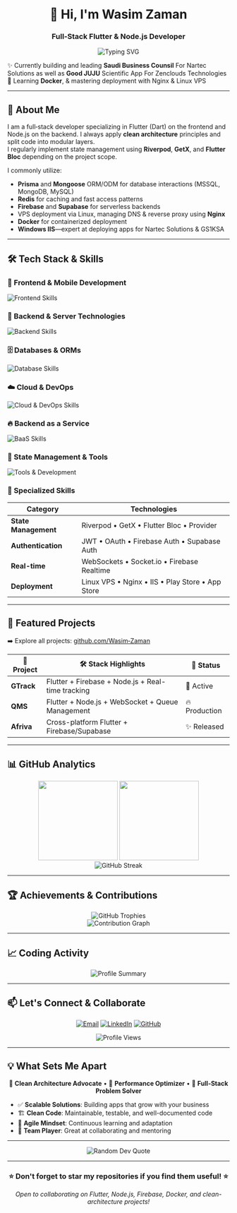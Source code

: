 <h1 align="center">👋 Hi, I'm Wasim Zaman</h1>
<h3 align="center">Full‑Stack Flutter & Node.js Developer</h3>

<p align="center">
  <img src="https://readme-typing-svg.herokuapp.com?font=Fira+Code&weight=500&size=24&pause=1000&color=F75C7E&center=true&vCenter=true&random=false&width=600&lines=Full-Stack+Flutter+Developer;Node.js+Backend+Specialist;Clean+Architecture+Enthusiast;Always+Learning+New+Technologies" alt="Typing SVG" />
</p>

✨ Currently building and leading **Saudi Business Counsil** For Nartec Solutions as well as **Good JUJU** Scientific App For Zenclouds Technologies </br>
🌱 Learning **Docker**, & mastering deployment with Nginx & Linux VPS

---

## 💼 About Me

I am a full‑stack developer specializing in Flutter (Dart) on the frontend and Node.js on the backend. I always apply **clean architecture** principles and split code into modular layers.  
I regularly implement state management using **Riverpod**, **GetX**, and **Flutter Bloc** depending on the project scope.

I commonly utilize:
- **Prisma** and **Mongoose** ORM/ODM for database interactions (MSSQL, MongoDB, MySQL)
- **Redis** for caching and fast access patterns
- **Firebase** and **Supabase** for serverless backends
- VPS deployment via Linux, managing DNS & reverse proxy using **Nginx**
- **Docker** for containerized deployment
- **Windows IIS**—expert at deploying apps for Nartec Solutions & GS1KSA

---

## 🛠️ Tech Stack & Skills

### 📱 Frontend & Mobile Development
<p align="left">
  <img src="https://skillicons.dev/icons?i=flutter,dart,html,css,js,ts" alt="Frontend Skills" />
</p>

### 🔧 Backend & Server Technologies
<p align="left">
  <img src="https://skillicons.dev/icons?i=nodejs,express,nestjs,jwt" alt="Backend Skills" />
</p>

### 🗄️ Databases & ORMs
<p align="left">
  <img src="https://skillicons.dev/icons?i=mongodb,mysql,postgresql,redis,prisma" alt="Database Skills" />
</p>

### ☁️ Cloud & DevOps
<p align="left">
  <img src="https://skillicons.dev/icons?i=aws,azure,heroku,vercel,netlify,docker,nginx,linux" alt="Cloud & DevOps Skills" />
</p>

### 🔥 Backend as a Service
<p align="left">
  <img src="https://skillicons.dev/icons?i=firebase,supabase" alt="BaaS Skills" />
</p>

### 🔄 State Management & Tools
<p align="left">
  <img src="https://skillicons.dev/icons?i=git,github,vscode,androidstudio,postman" alt="Tools & Development" />
</p>

### 🎯 Specialized Skills
<div align="center">

| **Category** | **Technologies** |
|-------------|------------------|
| **State Management** | Riverpod • GetX • Flutter Bloc • Provider |
| **Authentication** | JWT • OAuth • Firebase Auth • Supabase Auth |
| **Real-time** | WebSockets • Socket.io • Firebase Realtime |
| **Deployment** | Linux VPS • Nginx • IIS • Play Store • App Store |

</div>

---

## 🚀 Featured Projects

➡️ Explore all projects: [github.com/Wasim‑Zaman](https://github.com/Wasim-Zaman)

<div align="center">

| 🎯 **Project** | 🛠️ **Stack Highlights** | 🔗 **Status** |
|---------------|-------------------------|---------------|
| **GTrack** | Flutter + Firebase + Node.js + Real-time tracking | 🚀 Active |
| **QMS** | Flutter + Node.js + WebSocket + Queue Management | 🔥 Production |
| **Afriva** | Cross-platform Flutter + Firebase/Supabase | ✨ Released |

</div>

---

## 📊 GitHub Analytics

<div align="center">
  <img height="180em" src="https://github-readme-stats.vercel.app/api?username=Wasim-Zaman&show_icons=true&theme=radical&include_all_commits=true&count_private=true"/>
  <img height="180em" src="https://github-readme-stats.vercel.app/api/top-langs/?username=Wasim-Zaman&layout=compact&theme=radical&langs_count=8"/>
</div>

<div align="center">
  <img src="https://github-readme-streak-stats.herokuapp.com/?user=Wasim-Zaman&theme=radical" alt="GitHub Streak" />
</div>

---

## 🏆 Achievements & Contributions

<div align="center">
  <img src="https://github-profile-trophy.vercel.app/?username=Wasim-Zaman&theme=radical&no-frame=true&no-bg=true&margin-w=4&row=1" alt="GitHub Trophies" />
</div>

<div align="center">
  <img src="https://github-readme-activity-graph.vercel.app/graph?username=Wasim-Zaman&theme=radical" alt="Contribution Graph" />
</div>

---

## 📈 Coding Activity

<div align="center">
  <img src="https://github-profile-summary-cards.vercel.app/api/cards/profile-details?username=Wasim-Zaman&theme=radical" alt="Profile Summary" />
</div>

---

## 📫 Let's Connect & Collaborate

<div align="center">

[![Email](https://img.shields.io/badge/Email-D14836?style=for-the-badge&logo=gmail&logoColor=white)](mailto:wasimxaman13@gmail.com)
[![LinkedIn](https://img.shields.io/badge/LinkedIn-0077B5?style=for-the-badge&logo=linkedin&logoColor=white)](https://linkedin.com/in/wasim-zaman-8227a6252)
[![GitHub](https://img.shields.io/badge/GitHub-100000?style=for-the-badge&logo=github&logoColor=white)](https://github.com/Wasim-Zaman)

</div>

<div align="center">
  <img src="https://komarev.com/ghpvc/?username=Wasim-Zaman&color=brightgreen&style=for-the-badge" alt="Profile Views" />
</div>

---

## 💡 What Sets Me Apart

<div align="center">

🎯 **Clean Architecture Advocate** • 🚀 **Performance Optimizer** • 🔧 **Full-Stack Problem Solver**

</div>

- ✅ **Scalable Solutions**: Building apps that grow with your business
- 🏗️ **Clean Code**: Maintainable, testable, and well-documented code
- 🔄 **Agile Mindset**: Continuous learning and adaptation
- 🤝 **Team Player**: Great at collaborating and mentoring

---

<div align="center">
  <img src="https://quotes-github-readme.vercel.app/api?type=horizontal&theme=radical" alt="Random Dev Quote" />
</div>

---

<div align="center">
  <h3>⭐ Don't forget to star my repositories if you find them useful! ⭐</h3>
  <p><em>Open to collaborating on Flutter, Node.js, Firebase, Docker, and clean-architecture projects!</em></p>
</div>
